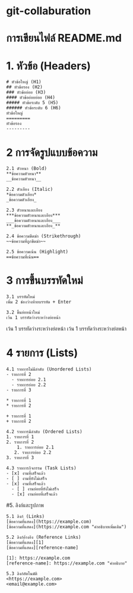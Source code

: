 # git-collaburation

# การเขียนไฟล์ README.md

# 1. หัวข้อ (Headers)

```
# หัวข้อใหญ่ (H1)
## หัวข้อรอง (H2)
### หัวข้อย่อย (H3)
#### หัวข้อย่อยย่อย (H4)
##### หัวข้อระดับ 5 (H5)
###### หัวข้อระดับ 6 (H6)
หัวข้อใหญ่
=========
หัวข้อรอง
---------
```

# 2 การจัดรูปแบบข้อความ

```
2.1 ตัวหนา (Bold)
**ข้อความตัวหนา**
__ข้อความตัวหนา__
```

```
2.2 ตัวเอียง (Italic)
*ข้อความตัวเอียง*
_ข้อความตัวเอียง_
```

```
2.3 ตัวหนาและเอียง
***ข้อความตัวหนาและเอียง***
___ข้อความตัวหนาและเอียง___
**_ข้อความตัวหนาและเอียง_**
```

```
2.4 ข้อความขีดฆ่า (Strikethrough)
~~ข้อความที่ถูกขีดฆ่า~~
```

```
2.5 ข้อความเน้น (Highlight)
==ข้อความที่เน้น==
```

# 3 การขึ้นบรรทัดใหม่

```
3.1 บรรทัดใหม่
เพิ่ม 2 ช่องว่างท้ายบรรทัด + Enter
```

```
3.2 ขึ้นย่อหน้าใหม่
เว้น 1 บรรทัดว่างระหว่างย่อหน้า
```

เว้น 1 บรรทัดว่างระหว่างย่อหน้า
เว้น 1 บรรทัดว่างระหว่างย่อหน้า

# 4 รายการ (Lists)

```
4.1 รายการไม่มีลำดับ (Unordered Lists)
- รายการที่ 2
  - รายการย่อย 2.1
  - รายการย่อย 2.2
- รายการที่ 3

* รายการที่ 1
* รายการที่ 2

+ รายการที่ 1
+ รายการที่ 2
```

```
4.2 รายการมีลำดับ (Ordered Lists)
1. รายการที่ 1
2. รายการที่ 2
    1. รายการย่อย 2.1
   2. รายการย่อย 2.2
3. รายการที่ 3
```

```
4.3 รายการกิจกรรม (Task Lists)
- [x] งานที่เสร็จแล้ว
- [ ] งานที่ยังไม่เสร็จ
- [x] งานที่เสร็จแล้ว
  - [ ] งานย่อยที่ยังไม่เสร็จ
  - [x] งานย่อยที่เสร็จแล้ว
```

#5. ลิงก์และรูปภาพ

```
5.1 ลิงก์ (Links)
[ข้อความที่แสดง](https://example.com)
[ข้อความที่แสดง](https://example.com "คำอธิบายเพิ่มเติม")
```

```
5.2 ลิงก์อ้างอิง (Reference Links)
[ข้อความที่แสดง][1]
[ข้อความที่แสดง][reference-name]

[1]: https://example.com
[reference-name]: https://example.com "คำอธิบาย"
```

```
5.3 ลิงก์อัตโนมัติ
<https://example.com>
<email@example.com>
```
